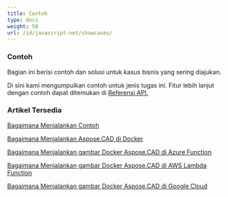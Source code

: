 ```yaml
---
title: Contoh
type: docs
weight: 50
url: /id/javascript-net/showcases/
---
```


### **Contoh**
Bagian ini berisi contoh dan solusi untuk kasus bisnis yang sering diajukan.

Di sini kami mengumpulkan contoh untuk jenis tugas ini. Fitur lebih lanjut dengan contoh dapat ditemukan di [Referensi API.](https://apireference.aspose.com/cad/net)
### **Artikel Tersedia**

[Bagaimana Menjalankan Contoh](/id/cad/net/how-to-run-the-examples/)

[Bagaimana Menjalankan Aspose.CAD di Docker](/id/cad/net/how-to-run-aspose-cad-in-docker/)

[Bagaimana Menjalankan gambar Docker Aspose.CAD di Azure Function](/id/cad/net/how-to-run-aspose-cad-docker-image-in-azure-function/) 

[Bagaimana Menjalankan gambar Docker Aspose.CAD di AWS Lambda Function](/id/cad/net/how-to-run-aspose-cad-docker-image-in-aws-lambda-function/)

[Bagaimana Menjalankan gambar Docker Aspose.CAD di Google Cloud](/id/cad/net/how-to-run-aspose-cad-docker-image-in-google-cloud/)
